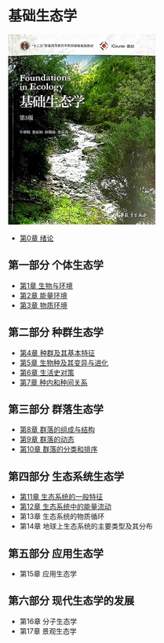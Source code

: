 # 基础生态学

![基础生态学](./img/cover.jpg)

* [第0章 绪论](ch00.md)

## 第一部分 个体生态学

* [第1章 生物与环境](ch01.md)
* [第2章 能量环境](ch02.md)
* [第3章 物质环境](ch03.md)

## 第二部分 种群生态学

* [第4章 种群及其基本特征](ch04.md)
* [第5章 生物种及其变异与进化](ch05.md)
* [第6章 生活史对策](ch06.md)
* [第7章 种内和种间关系](ch07.md)

## 第三部分 群落生态学

* [第8章 群落的组成与结构](ch08.md)
* [第9章 群落的动态](ch09.md)
* [第10章 群落的分类和排序](ch10.md)

## 第四部分 生态系统生态学

* [第11章 生态系统的一般特征](ch11.md)
* [第12章 生态系统中的能量流动](ch12.md)
* 第13章 生态系统的物质循环
* 第14章 地球上生态系统的主要类型及其分布

## 第五部分 应用生态学

* 第15章 应用生态学

## 第六部分 现代生态学的发展

* 第16章 分子生态学
* 第17章 景观生态学

